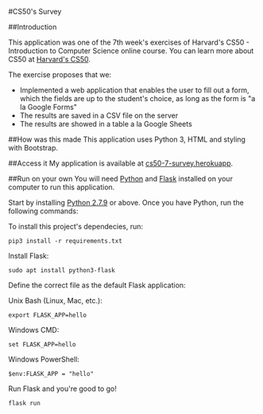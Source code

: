 #CS50's Survey

##Introduction

This application was one of the 7th week's exercises of Harvard's CS50 - Introduction to Computer Science online course.
You can learn more about CS50 at [Harvard's CS50](https://online-learning.harvard.edu/course/cs50-introduction-computer-science).

The exercise proposes that we:
* Implemented a web application that enables the user to fill out a form, which the fields are up to the student's choice, as long as the form is "a la Google Forms" 
* The results are saved in a CSV file on the server
* The results are showed in a table a la Google Sheets


##How was this made
This application uses Python 3, HTML and styling with Bootstrap.

##Access it
My application is available at [cs50-7-survey.herokuapp](http://cs50-7-survey.herokuapp.com/form).

##Run on your own
You will need [Python](https://www.python.org/downloads/) and [Flask](https://flask.palletsprojects.com/en/1.1.x/installation/) installed on your computer to run this application.

Start by installing [Python 2.7.9](https://www.python.org/downloads/release/python-2717/) or above.
Once you have Python, run the following commands:

To install this project's dependecies, run:

`pip3 install -r requirements.txt`

Install Flask:

`sudo apt install python3-flask`

Define the correct file as the default Flask application:

Unix Bash (Linux, Mac, etc.):

`export FLASK_APP=hello`

Windows CMD:

`set FLASK_APP=hello`

Windows PowerShell:

`$env:FLASK_APP = "hello"`

Run Flask and you're good to go!

`flask run`